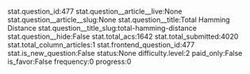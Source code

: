 stat.question_id:477
stat.question__article__live:None
stat.question__article__slug:None
stat.question__title:Total Hamming Distance
stat.question__title_slug:total-hamming-distance
stat.question__hide:False
stat.total_acs:1642
stat.total_submitted:4020
stat.total_column_articles:1
stat.frontend_question_id:477
stat.is_new_question:False
status:None
difficulty.level:2
paid_only:False
is_favor:False
frequency:0
progress:0
